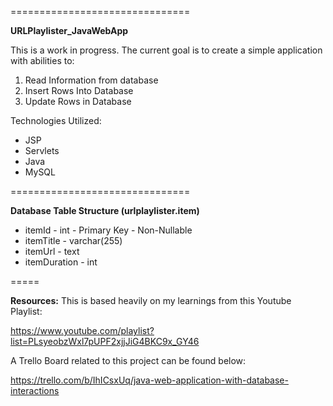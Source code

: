 ===============================

**URLPlaylister_JavaWebApp**

This is a work in progress. The current goal is to create a simple application with abilities to:

1) Read Information from database 
2) Insert Rows Into Database 
3) Update Rows in Database

  
Technologies Utilized:

 - JSP 
 - Servlets 
 - Java 
 - MySQL

===============================

**Database Table Structure (urlplaylister.item)**

 - itemId - int - Primary Key - Non-Nullable
 - itemTitle - varchar(255)
 - itemUrl - text
 - itemDuration - int


=====

**Resources:**
This is based heavily on my learnings from this Youtube Playlist:

https://www.youtube.com/playlist?list=PLsyeobzWxl7pUPF2xjjJiG4BKC9x_GY46

A Trello Board related to this project can be found below:

https://trello.com/b/IhICsxUq/java-web-application-with-database-interactions
